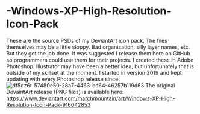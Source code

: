 # -Windows-XP-High-Resolution-Icon-Pack
These are the source PSDs of my DeviantArt icon pack. The files themselves may be a little sloppy. Bad organization, silly layer names, etc. But they got the job done. It was suggested I release them here on GitHub so programmers could use them for their projects.
I created these in Adobe Photoshop. Illustrator may have been a better idea, but unfortunately that is outside of my skillset at the moment. I started in version 2019 and kept updating with every Photoshop release since.
![df5dz6t-57480e50-28a7-4463-bc64-46257b119d63](https://user-images.githubusercontent.com/107606613/174245327-f83c3a16-c10d-417a-b5a8-8b4ea88c43e3.png)
The original DevaintArt release (PNG files) is available here: https://www.deviantart.com/marchmountain/art/Windows-XP-High-Resolution-Icon-Pack-916042853
